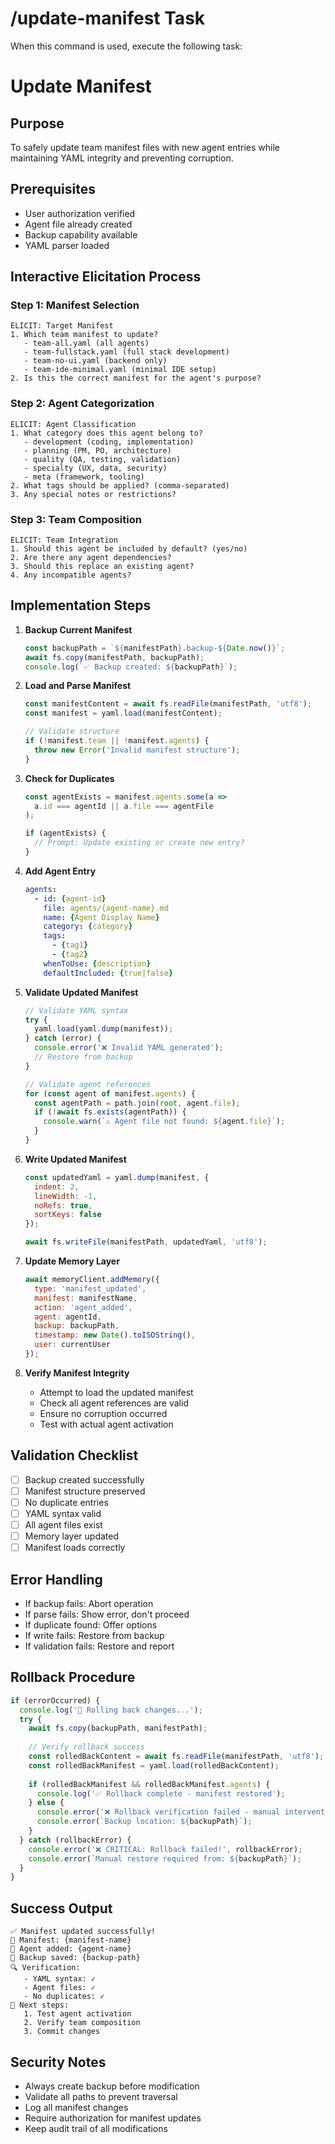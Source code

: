 # /update-manifest Task

When this command is used, execute the following task:

# Update Manifest

## Purpose
To safely update team manifest files with new agent entries while maintaining YAML integrity and preventing corruption.

## Prerequisites
- User authorization verified
- Agent file already created
- Backup capability available
- YAML parser loaded

## Interactive Elicitation Process

### Step 1: Manifest Selection
```
ELICIT: Target Manifest
1. Which team manifest to update? 
   - team-all.yaml (all agents)
   - team-fullstack.yaml (full stack development)
   - team-no-ui.yaml (backend only)
   - team-ide-minimal.yaml (minimal IDE setup)
2. Is this the correct manifest for the agent's purpose?
```

### Step 2: Agent Categorization
```
ELICIT: Agent Classification
1. What category does this agent belong to?
   - development (coding, implementation)
   - planning (PM, PO, architecture)
   - quality (QA, testing, validation)
   - specialty (UX, data, security)
   - meta (framework, tooling)
2. What tags should be applied? (comma-separated)
3. Any special notes or restrictions?
```

### Step 3: Team Composition
```
ELICIT: Team Integration
1. Should this agent be included by default? (yes/no)
2. Are there any agent dependencies?
3. Should this replace an existing agent?
4. Any incompatible agents?
```

## Implementation Steps

1. **Backup Current Manifest**
   ```javascript
   const backupPath = `${manifestPath}.backup-${Date.now()}`;
   await fs.copy(manifestPath, backupPath);
   console.log(`✅ Backup created: ${backupPath}`);
   ```

2. **Load and Parse Manifest**
   ```javascript
   const manifestContent = await fs.readFile(manifestPath, 'utf8');
   const manifest = yaml.load(manifestContent);
   
   // Validate structure
   if (!manifest.team || !manifest.agents) {
     throw new Error('Invalid manifest structure');
   }
   ```

3. **Check for Duplicates**
   ```javascript
   const agentExists = manifest.agents.some(a => 
     a.id === agentId || a.file === agentFile
   );
   
   if (agentExists) {
     // Prompt: Update existing or create new entry?
   }
   ```

4. **Add Agent Entry**
   ```yaml
   agents:
     - id: {agent-id}
       file: agents/{agent-name}.md
       name: {Agent Display Name}
       category: {category}
       tags:
         - {tag1}
         - {tag2}
       whenToUse: {description}
       defaultIncluded: {true|false}
   ```

5. **Validate Updated Manifest**
   ```javascript
   // Validate YAML syntax
   try {
     yaml.load(yaml.dump(manifest));
   } catch (error) {
     console.error('❌ Invalid YAML generated');
     // Restore from backup
   }
   
   // Validate agent references
   for (const agent of manifest.agents) {
     const agentPath = path.join(root, agent.file);
     if (!await fs.exists(agentPath)) {
       console.warn(`⚠️ Agent file not found: ${agent.file}`);
     }
   }
   ```

6. **Write Updated Manifest**
   ```javascript
   const updatedYaml = yaml.dump(manifest, {
     indent: 2,
     lineWidth: -1,
     noRefs: true,
     sortKeys: false
   });
   
   await fs.writeFile(manifestPath, updatedYaml, 'utf8');
   ```

7. **Update Memory Layer**
   ```javascript
   await memoryClient.addMemory({
     type: 'manifest_updated',
     manifest: manifestName,
     action: 'agent_added',
     agent: agentId,
     backup: backupPath,
     timestamp: new Date().toISOString(),
     user: currentUser
   });
   ```

8. **Verify Manifest Integrity**
   - Attempt to load the updated manifest
   - Check all agent references are valid
   - Ensure no corruption occurred
   - Test with actual agent activation

## Validation Checklist
- [ ] Backup created successfully
- [ ] Manifest structure preserved
- [ ] No duplicate entries
- [ ] YAML syntax valid
- [ ] All agent files exist
- [ ] Memory layer updated
- [ ] Manifest loads correctly

## Error Handling
- If backup fails: Abort operation
- If parse fails: Show error, don't proceed
- If duplicate found: Offer options
- If write fails: Restore from backup
- If validation fails: Restore and report

## Rollback Procedure
```javascript
if (errorOccurred) {
  console.log('🔄 Rolling back changes...');
  try {
    await fs.copy(backupPath, manifestPath);
    
    // Verify rollback success
    const rolledBackContent = await fs.readFile(manifestPath, 'utf8');
    const rolledBackManifest = yaml.load(rolledBackContent);
    
    if (rolledBackManifest && rolledBackManifest.agents) {
      console.log('✅ Rollback complete - manifest restored');
    } else {
      console.error('❌ Rollback verification failed - manual intervention required');
      console.error(`Backup location: ${backupPath}`);
    }
  } catch (rollbackError) {
    console.error('❌ CRITICAL: Rollback failed!', rollbackError);
    console.error(`Manual restore required from: ${backupPath}`);
  }
}
```

## Success Output
```
✅ Manifest updated successfully!
📁 Manifest: {manifest-name}
🤖 Agent added: {agent-name}
📂 Backup saved: {backup-path}
🔍 Verification:
   - YAML syntax: ✓
   - Agent files: ✓
   - No duplicates: ✓
📝 Next steps:
   1. Test agent activation
   2. Verify team composition
   3. Commit changes
```

## Security Notes
- Always create backup before modification
- Validate all paths to prevent traversal
- Log all manifest changes
- Require authorization for manifest updates
- Keep audit trail of all modifications